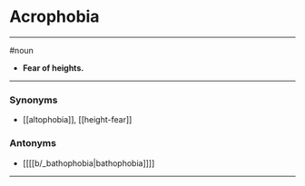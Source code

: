 # Acrophobia
---
#noun
- **Fear of heights.**
---
### Synonyms
- [[altophobia]], [[height-fear]]
### Antonyms
- [[[[b/_bathophobia|bathophobia]]]]
---
